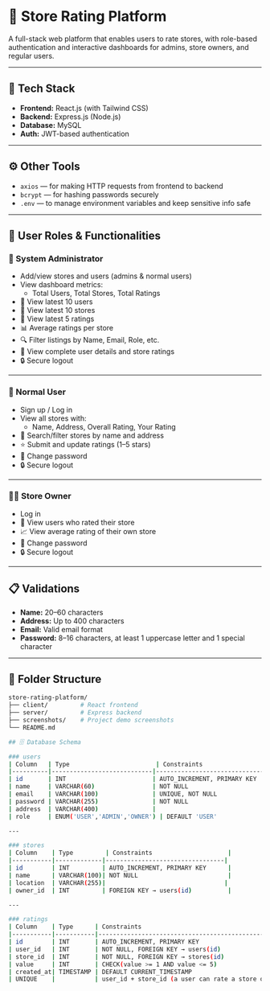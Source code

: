 # 🌟 Store Rating Platform

A full-stack web platform that enables users to rate stores, with role-based authentication and interactive dashboards for admins, store owners, and regular users.

---

## 🚀 Tech Stack

- **Frontend:** React.js (with Tailwind CSS)  
- **Backend:** Express.js (Node.js)  
- **Database:** MySQL  
- **Auth:** JWT-based authentication  

---

## ⚙️ Other Tools

- `axios` — for making HTTP requests from frontend to backend  
- `bcrypt` — for hashing passwords securely  
- `.env` — to manage environment variables and keep sensitive info safe  

---

## 👥 User Roles & Functionalities

### 🔑 System Administrator
- Add/view stores and users (admins & normal users)
- View dashboard metrics:
  - Total Users, Total Stores, Total Ratings
- 🔄 View latest 10 users  
- 🏪 View latest 10 stores  
- 🌟 View latest 5 ratings  
- 📊 Average ratings per store  
- 🔍 Filter listings by Name, Email, Role, etc.  
- 🧾 View complete user details and store ratings  
- 🔒 Secure logout  

---

### 👤 Normal User
- Sign up / Log in  
- View all stores with:
  - Name, Address, Overall Rating, Your Rating
- 🔎 Search/filter stores by name and address  
- ⭐ Submit and update ratings (1–5 stars)  
- 🔐 Change password  
- 🔒 Secure logout  

---

### 🧑‍💼 Store Owner
- Log in  
- 👥 View users who rated their store  
- 📈 View average rating of their own store  
- 🔐 Change password  
- 🔒 Secure logout  

---

## 📋 Validations

- **Name:** 20–60 characters  
- **Address:** Up to 400 characters  
- **Email:** Valid email format  
- **Password:** 8–16 characters, at least 1 uppercase letter and 1 special character  

---

## 📁 Folder Structure

```bash
store-rating-platform/
├── client/         # React frontend
├── server/         # Express backend
├── screenshots/    # Project demo screenshots
└── README.md

## 🗄️ Database Schema

### users
| Column   | Type                        | Constraints                          |
|----------|----------------------------|--------------------------------------|
| id       | INT                        | AUTO_INCREMENT, PRIMARY KEY           |
| name     | VARCHAR(60)                | NOT NULL                              |
| email    | VARCHAR(100)               | UNIQUE, NOT NULL                      |
| password | VARCHAR(255)               | NOT NULL                              |
| address  | VARCHAR(400)               |                                       |
| role     | ENUM('USER','ADMIN','OWNER') | DEFAULT 'USER'                        |

---

### stores
| Column    | Type         | Constraints                     |
|-----------|-------------|---------------------------------|
| id        | INT         | AUTO_INCREMENT, PRIMARY KEY      |
| name      | VARCHAR(100)| NOT NULL                         |
| location  | VARCHAR(255)|                                 |
| owner_id  | INT         | FOREIGN KEY → users(id)          |

---

### ratings
| Column    | Type      | Constraints                                             |
|-----------|-----------|--------------------------------------------------------|
| id        | INT       | AUTO_INCREMENT, PRIMARY KEY                             |
| user_id   | INT       | NOT NULL, FOREIGN KEY → users(id)                      |
| store_id  | INT       | NOT NULL, FOREIGN KEY → stores(id)                     |
| value     | INT       | CHECK(value >= 1 AND value <= 5)                      |
| created_at| TIMESTAMP | DEFAULT CURRENT_TIMESTAMP                                |
| UNIQUE    |           | user_id + store_id (a user can rate a store only once) |

